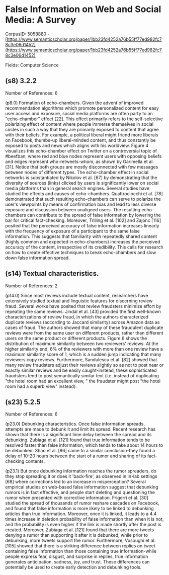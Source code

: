 # False Information on Web and Social Media: A Survey

CorpusID: 5058880 - [https://www.semanticscholar.org/paper/1bb23fd4252a76b55ff77ed982fc78c3e06d1452](https://www.semanticscholar.org/paper/1bb23fd4252a76b55ff77ed982fc78c3e06d1452)

Fields: Computer Science

## (s8) 3.2.2
Number of References: 6

(p8.0) Formation of echo-chambers. Given the advent of improved recommendation algorithms which promote personalized content for easy user access and exposure, social media platforms are often party to an "echo-chamber" effect [22]. This effect primarily refers to the self-selective polarizing effect of content where people immerse themselves in social circles in such a way that they are primarily exposed to content that agree with their beliefs. For example, a political liberal might friend more liberals on Facebook, thumbs-up liberal-minded content, and thus constantly be exposed to posts and news which aligns with his worldview. Figure 4 visualizes this echo-chamber effect on Twitter on a controversial topic of #beefban, where red and blue nodes represent users with opposing beliefs and edges represent who-retweets-whom, as shown by Garimella et al. [31]. Notice that both groups are mostly disconnected with few messages between nodes of different types. The echo-chamber effect in social networks is substantiated by Nikolov et al. [67] by demonstrating that the diversity of sources (links) clicked by users is significantly lower on social media platforms than in general search engines. Several studies have studied the effects and causes of echo-chambers. Quattrociocchi et al. [78] demonstrated that such resulting echo-chambers can serve to polarize the user's viewpoints by means of confirmation bias and lead to less diverse exposure and discussion between unaligned users. The resulting echo-chambers can contribute to the spread of false information by lowering the bar for critical fact-checking. Moreover, Trilling et al. [102] and Zajonc [116] posited that the perceived accuracy of false information increases linearly with the frequency of exposure of a participant to the same false information. This suggests that familiarity with repeatedly shared content (highly common and expected in echo-chambers) increases the perceived accuracy of the content, irrespective of its credibility. This calls for research on how to create effective techniques to break echo-chambers and slow down false information spread.
## (s14) Textual characteristics.
Number of References: 2

(p14.0) Since most reviews include textual content, researchers have extensively studied textual and linguistic features for discerning review fraud. Several works have posited that review fraudsters minimize effort by repeating the same reviews. Jindal et al. [43] provided the first well-known characterizations of review fraud, in which the authors characterized duplicate reviews (according to Jaccard similarity) across Amazon data as cases of fraud. The authors showed that many of these fraudulent duplicate reviews were from the same user on different products, rather than different users on the same product or different products. Figure 6 shows the distribution of maximum similarity between two reviewers' reviews. At the higher similarity end, 6% of the reviewers with more than one review have a maximum similarity score of 1, which is a sudden jump indicating that many reviewers copy reviews. Furthermore, Sandulescu et al. [82] showed that many review fraudsters adjust their reviews slightly so as not to post near or exactly similar reviews and be easily caught-instead, these sophisticated fraudsters tend to post semantically similar text (i.e. instead of duplicating "the hotel room had an excellent view, " the fraudster might post "the hotel room had a superb view" instead).
## (s23) 5.2.5
Number of References: 6

(p23.0) Debunking characteristics. Once false information spreads, attempts are made to debunk it and limit its spread. Recent research has shown that there is a significant time delay between the spread and its debunking. Zubiaga et al. [121] found that true information tends to be resolved faster than false information, which tends to take about 14 hours to be debunked. Shao et al. [86] came to a similar conclusion-they found a delay of 10-20 hours between the start of a rumor and sharing of its fact-checking contents.

(p23.1) But once debunking information reaches the rumor spreaders, do they stop spreading it or does it 'back-fire', as observed in in-lab settings [68] where corrections led to an increase in misperception? Several empirical studies on web-based false information suggest that debunking rumors is in fact effective, and people start deleting and questioning the rumor when presented with corrective information. Frigerri et al. [30] studied the spread of thousands of rumor reshare cascades on Facebook, and found that false information is more likely to be linked to debunking articles than true information. Moreover, once it is linked, it leads to a 4.4 times increase in deletion probability of false information than when it is not, and the probability is even higher if the link is made shortly after the post is created. Moreover, Zubiaga et al. [121] found that there are more tweets denying a rumor than supporting it after it is debunked, while prior to debunking, more tweets support the rumor. Furthermore, Vosoughi et al. [105] showed that there is a striking difference between replies on tweet containing false information than those containing true information-while people express fear, disgust, and surprise in replies, true information generates anticipation, sadness, joy, and trust. These differences can potentially be used to create early detection and debunking tools.
